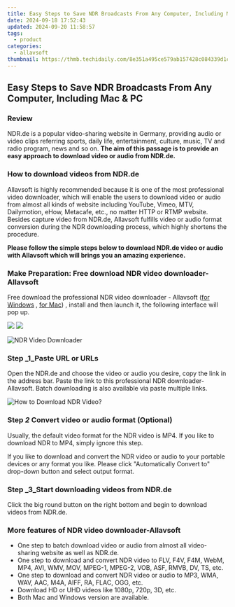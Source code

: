 ```yaml
---
title: Easy Steps to Save NDR Broadcasts From Any Computer, Including Mac & PC
date: 2024-09-18 17:52:43
updated: 2024-09-20 11:58:57
tags:
  - product
categories:
  - allavsoft
thumbnail: https://thmb.techidaily.com/8e351a495ce579ab157428c084339d1c33794d9d42c306afbe86c4e9778edcf8.jpg
---
```


## Easy Steps to Save NDR Broadcasts From Any Computer, Including Mac & PC

### Review

NDR.de is a popular video-sharing website in Germany, providing audio or video clips referring sports, daily life, entertainment, culture, music, TV and radio program, news and so on. **The aim of this passage is to provide an easy approach to download video or audio from NDR.de.**

### How to download videos from NDR.de

Allavsoft is highly recommended because it is one of the most professional video downloader, which will enable the users to download video or audio from almost all kinds of website including YouTube, Vimeo, MTV, Dailymotion, eHow, Metacafe, etc., no matter HTTP or RTMP website. Besides capture video from NDR.de, Allavsoft fulfills video or audio format conversion during the NDR downloading process, which highly shortens the procedure.

**Please follow the simple steps below to download NDR.de video or audio with Allavsoft which will brings you an amazing experience.**

### Make Preparation: Free download NDR video downloader-Allavsoft

Free download the professional NDR video downloader - Allavsoft ([for Windows](https://tools.techidaily.com/allavsoft/products/) , [for Mac](https://tools.techidaily.com/allavsoft/products/)) , install and then launch it, the following interface will pop up.

[![](https://www.allavsoft.com/how-to/../images/how-to/free-download-win.jpg)](https://tools.techidaily.com/allavsoft/products/) [![](https://www.allavsoft.com/how-to/../images/how-to/free-download-mac.jpg)](https://tools.techidaily.com/allavsoft/products/)

![NDR Video Downloader](https://www.allavsoft.com/how-to/../images/allavsoft/screen-shot-600.jpg)

### Step _1_Paste URL or URLs

Open the NDR.de and choose the video or audio you desire, copy the link in the address bar. Paste the link to this professional NDR downloader-Allavsoft. Batch downloading is also available via paste multiple links.

![How to Download NDR Video?](https://www.allavsoft.com/how-to/../images/how-to/ndr-video-download/download-ndr-video.jpg)

### Step _2_ Convert video or audio format (Optional)

Usually, the default video format for the NDR video is MP4\. If you like to download NDR to MP4, simply ignore this step.

If you like to download and convert the NDR video or audio to your portable devices or any format you like. Please click "Automatically Convert to" drop-down button and select output format.

### Step _3_Start downloading videos from NDR.de

Click the big round button on the right bottom and begin to download videos from NDR.de.

### More features of NDR video downloader-Allavsoft

* One step to batch download video or audio from almost all video-sharing website as well as NDR.de.
* One step to download and convert NDR video to FLV, F4V, F4M, WebM, MP4, AVI, WMV, MOV, MPEG-1, MPEG-2, VOB, ASF, RMVB, DV, TS, etc.
* One step to download and convert NDR video or audio to MP3, WMA, WAV, AAC, M4A, AIFF, RA, FLAC, OGG, etc.
* Download HD or UHD videos like 1080p, 720p, 3D, etc.
* Both Mac and Windows version are available.

<ins class="adsbygoogle"
     style="display:block"
     data-ad-format="autorelaxed"
     data-ad-client="ca-pub-7571918770474297"
     data-ad-slot="1223367746"></ins>



<ins class="adsbygoogle"
     style="display:block"
     data-ad-client="ca-pub-7571918770474297"
     data-ad-slot="8358498916"
     data-ad-format="auto"
     data-full-width-responsive="true"></ins>
